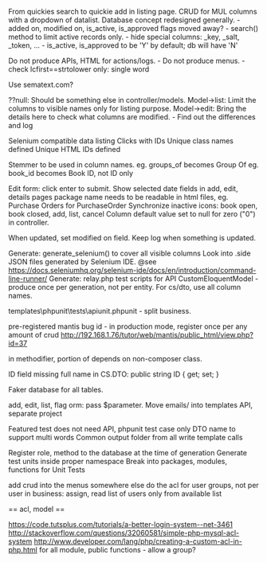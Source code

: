 From quickies search to quickie add in listing page.
CRUD for MUL columns with a dropdown of datalist.
Database concept redesigned generally.
    - added on, modified on, is_active, is_approved flags moved away?
    - search() method to limit active records only.
    - hide special columns: _key, _salt, _token, ...
    - is_active, is_approved to be 'Y' by default; db will have 'N'

Do not produce APIs, HTML for actions/logs.
    - Do not produce menus.
    - check lcfirst==strtolower only: single word

Use sematext.com?

??null: Should be something else in controller/models.
Model->list: Limit the columns to visible names only for listing purpose.
Model->edit: Bring the details here to check what columns are modified.
    - Find out the differences and log

Selenium compatible data listing
Clicks with IDs
Unique class names defined
Unique HTML IDs defined

Stemmer to be used in column names.
eg. groups_of becomes Group Of
eg. book_id becomes Book ID, not ID only

Edit form: click enter to submit.
Show selected date fields in add, edit, details pages
package name needs to be readable in html files, eg. Purchase Orders for PurchaseOrder
Synchronize inactive icons: book open, book closed, add, list, cancel
Column default value set to null for zero ("0") in controller.

When updated, set modified on field.
Keep log when something is updated.

Generate: generate_selenium() to cover all visible columns
Look into .side JSON files generated by Selenium IDE.
@see https://docs.seleniumhq.org/selenium-ide/docs/en/introduction/command-line-runner/
Generate: relay.php test scripts for API
CustomEloquentModel - produce once per generation, not per entity.
For cs/dto, use all column names.

templates\phpunit\tests\apiunit.phpunit - split business.

pre-registered mantis bug id - in production mode, register once per any amount of crud
http://192.168.1.76/tutor/web/mantis/public_html/view.php?id=37

in methodifier, portion of depends on non-composer class.

ID field missing full name in CS.DTO:
	public string ID { get; set; }

Faker database for all tables.

add, edit, list, flag orm: pass $parameter.
Move emails/ into templates API, separate project

Featured test does not need API, phpunit test case only
DTO name to support multi words
Common output folder from all write template calls

Register role, method to the database at the time of generation
Generate test units inside proper namespace
Break into packages, modules, functions for Unit Tests

add crud into the menus somewhere else
do the acl for user groups, not per user
in business: assign, read list of users only from available list

== acl, model ==

https://code.tutsplus.com/tutorials/a-better-login-system--net-3461
http://stackoverflow.com/questions/32060581/simple-php-mysql-acl-system
http://www.developer.com/lang/php/creating-a-custom-acl-in-php.html
for all module, public functions
	- allow a group?
